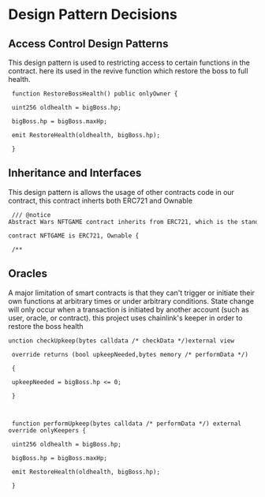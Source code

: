 # Design Pattern Decisions

## Access Control Design Patterns

This design pattern is used to restricting access to certain functions in the contract. here its used in the revive function which restore the boss to full health.

```
 function RestoreBossHealth() public onlyOwner {

 uint256 oldhealth = bigBoss.hp;

 bigBoss.hp = bigBoss.maxHp;

 emit RestoreHealth(oldhealth, bigBoss.hp);

 }
```

## Inheritance and Interfaces

This design pattern is allows the usage of other contracts code in our contract, this contract inherts both ERC721 and Ownable
```
 /// @notice Abstract Wars NFTGAME contract inherits from ERC721, which is the standard NFT contract!

contract NFTGAME is ERC721, Ownable {

 /**
```


## Oracles

A major limitation of smart contracts is that they can't trigger or initiate their own functions at arbitrary times or under arbitrary conditions. State change will only occur when a transaction is initiated by another account (such as user, oracle, or contract). this project uses chainlink's keeper in order to restore the boss health

```
unction checkUpkeep(bytes calldata /* checkData */)external view

 override returns (bool upkeepNeeded,bytes memory /* performData */)

 {

 upkeepNeeded = bigBoss.hp <= 0;

 }

  

 function performUpkeep(bytes calldata /* performData */) external override onlyKeepers { 
 
 uint256 oldhealth = bigBoss.hp;

 bigBoss.hp = bigBoss.maxHp;

 emit RestoreHealth(oldhealth, bigBoss.hp);

 }
```

